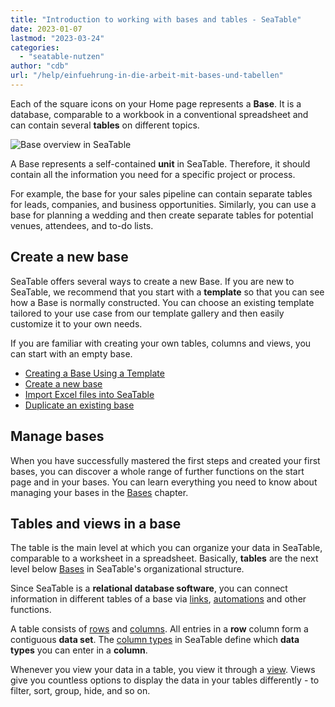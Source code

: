 ```yaml
---
title: "Introduction to working with bases and tables - SeaTable"
date: 2023-01-07
lastmod: "2023-03-24"
categories: 
  - "seatable-nutzen"
author: "cdb"
url: "/help/einfuehrung-in-die-arbeit-mit-bases-und-tabellen"
---
```


Each of the square icons on your Home page represents a **Base**. It is a database, comparable to a workbook in a conventional spreadsheet and can contain several **tables** on different topics.

![Base overview in SeaTable](https://seatable.io/wp-content/uploads/2023/01/base-overview.png)

A Base represents a self-contained **unit** in SeaTable. Therefore, it should contain all the information you need for a specific project or process.

For example, the base for your sales pipeline can contain separate tables for leads, companies, and business opportunities. Similarly, you can use a base for planning a wedding and then create separate tables for potential venues, attendees, and to-do lists.

## Create a new base

SeaTable offers several ways to create a new Base. If you are new to SeaTable, we recommend that you start with a **template** so that you can see how a Base is normally constructed. You can choose an existing template tailored to your use case from our template gallery and then easily customize it to your own needs.

If you are familiar with creating your own tables, columns and views, you can start with an empty base.

- [Creating a Base Using a Template](https://seatable.io/en/docs/bases-verwalten/anlegen-einer-base-mithilfe-einer-vorlage/)
- [Create a new base](https://seatable.io/en/docs/bases-verwalten/eine-neue-base-erstellen/)
- [Import Excel files into SeaTable](https://seatable.io/en/docs/import-von-daten/import-von-excel-dateien-in-seatable/)
- [Duplicate an existing base](https://seatable.io/en/docs/bases-verwalten/duplizieren-einer-bestehenden-base/)

## Manage bases

When you have successfully mastered the first steps and created your first bases, you can discover a whole range of further functions on the start page and in your bases. You can learn everything you need to know about managing your bases in the [Bases](https://seatable.io/en/docs/arbeiten-mit-bases/bases/) chapter.

## Tables and views in a base

The table is the main level at which you can organize your data in SeaTable, comparable to a worksheet in a spreadsheet. Basically, **tables** are the next level below [Bases](https://seatable.io/en/docs/arbeiten-mit-bases/bases/) in SeaTable's organizational structure.

Since SeaTable is a **relational database software**, you can connect information in different tables of a base via [links](https://seatable.io/en/docs/verknuepfungen/wie-man-tabellen-in-seatable-miteinander-verknuepft/), [automations](https://seatable.io/en/docs/beispiel-automationen/eintraege-in-andere-tabellen-per-automation-hinzufuegen/) and other functions.

A table consists of [rows](https://seatable.io/en/docs-category/seatable-nutzen/arbeiten-mit-zeilen) and [columns](https://seatable.io/en/docs-category/seatable-nutzen/arbeiten-mit-spalten). All entries in a **row** column form a contiguous **data set**. The [column types](https://seatable.io/en/docs/arbeiten-mit-spalten/uebersicht-alle-spaltentypen/) in SeaTable define which **data types** you can enter in a **column**.

Whenever you view your data in a table, you view it through a [view](https://seatable.io/en/docs/grundlagen-von-ansichten/was-ist-eine-ansicht/). Views give you countless options to display the data in your tables differently - to filter, sort, group, hide, and so on.
